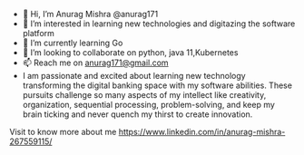 - 👋 Hi, I’m Anurag Mishra @anurag171
- 👀 I’m interested in learning new technologies and digitazing the software platform
- 🌱 I’m currently learning Go
- 💞️ I’m looking to collaborate on python, java 11,Kubernetes
- 📫 Reach me on anurag171@gmail.com
- I am passionate and excited about learning new technology transforming the digital banking space with my software abilities. These pursuits challenge so many aspects of my intellect like creativity, organization, sequential processing, problem-solving, and keep my brain ticking and never quench my thirst to create innovation.

Visit to know more about me https://www.linkedin.com/in/anurag-mishra-267559115/

<!---
anurag171/anurag171 is a ✨ special ✨ repository because its `README.md` (this file) appears on your GitHub profile.
You can click the Preview link to take a look at your changes.
--->
